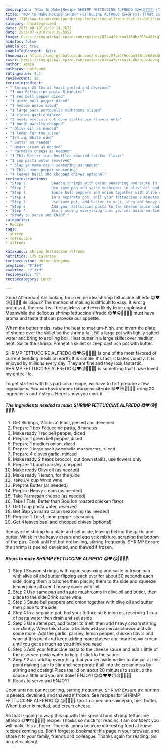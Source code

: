 ```yaml
---
description: "How to Make|Recipe SHRIMP FETTUCCINE ALFREDO 😋❤️😘💋💋💋🥰 {That is Delicious"
title: "How to Make|Recipe SHRIMP FETTUCCINE ALFREDO 😋❤️😘💋💋💋🥰 {That is Delicious"
slug: 1745-how-to-makerecipe-shrimp-fettuccine-alfredo-that-is-delicious
category: Uncategorized
date: 2023-08-19T15:39:14.267Z
date: 2023-07-20T07:08:39.595Z
image: https://img-global.cpcdn.com/recipes/87aa4f9ceba145db/680x482cq70/shrimp-fettuccine-alfredo-recipe-main-photo.jpg
hideToc: false
enableToc: true
enableTocContent: false
thumbnail: https://img-global.cpcdn.com/recipes/87aa4f9ceba145db/680x482cq70/shrimp-fettuccine-alfredo-recipe-main-photo.jpg
cover: https://img-global.cpcdn.com/recipes/87aa4f9ceba145db/680x482cq70/shrimp-fettuccine-alfredo-recipe-main-photo.jpg
author: Admin
authorAv: notfound
ratingvalue: 4.1
reviewcount: 19
recipeingredient:
- " Shrimps 25 lbs at least peeled and deveined"
- "1 box Fettuccine pasta 8 minutes"
- "1 red bell pepper diced"
- "1 green bell pepper diced"
- "1 medium onion diced"
- "1 large pack portobella mushrooms sliced"
- "4 cloves garlic minced"
- "2 heads broccoli cut down stalks use flowers only"
- "1 bunch parsley chopped"
- " Olive oil as needed"
- "1 lemon for the juice"
- "1/4 cup White wine"
- " Butter as needed"
- " Heavy cream as needed"
- " Parmesan cheese as needed"
- "1 Tbls Better than Bouillon roasted chicken flavor"
- "1 cup pasta water reserved"
- " Slap ya mama cajun seasoning as needed"
- "1 Tbls Lemon pepper seasoning"
- "4 leaves basil and chopped chives optional"
recipeinstructions:
- "Step 1            Season shrimps with cajun seasoning and saute in frying pan with olive oil and butter flipping each over for about 30 seconds each side, doing them in batches then placing them to the side and squeeze lemon juice all over. Loosely cover with foil"
- "Step 2            Use same pan and saute mushrooms in olive oil and butter, then place to the side Drink some wine"
- "Step 3            Saute bell peppers and onion together with olive oil and butter then place to the side"
- "Step 4            In a separate pot, boil your fettuccine 8 minutes, reserving 1 cup of pasta water then drain and set aside"
- "Step 5            Use same pot, add butter to melt, then add heavy cream stirring constantly. When this starts to bubble add parmesan cheese and stir some more. Add the garlic, parsley, lemon pepper, chicken flavor and wine at this point and keep adding more cheese and more heavy cream until you get as much as you think you need"
- "Step 6            Add your fettuccine pasta to the cheese sauce and add a little of the reserved pasta water to help it stick to the sauce"
- "Step 7            Start adding everything that you set aside earlier to the pot at this point making sure to stir and incorporate it all into the creaminess by stirring and coating! Place the lid on about 20 minutes to soak up the sauce a little and you are done! ENJOY! 😋😋❤️❤️😘😘💋💋🥰🥰"
- "Ready to serve and ENJOY!"
categories:
- Recipe
tags:
- shrimp
- fettuccine
- alfredo

katakunci: shrimp fettuccine alfredo 
nutrition: 175 calories
recipecuisine: United Kingdom
preptime: "PT20M"
cooktime: "PT34M"
recipeyield: "2"
recipecategory: Lunch

---
```



Good Afternoon| Are looking for a recipe idea shrimp fettuccine alfredo 😋❤️😘💋💋💋🥰 delicious? The method of making is difficult to easy. If wrong process it, the result will be tasteless and even likely to be unpleasant. Meanwhile the delicious shrimp fettuccine alfredo 😋❤️😘💋💋💋🥰 must have aroma and taste that can provoke our appetite.





When the butter melts, raise the heat to medium-high, and invert the plate of shrimp over the skillet so the shrimp fall. Fill a large pot with lightly salted water and bring to a rolling boil. Heat butter in a large skillet over medium heat. Saute the shrimp: Preheat a skillet or deep cast iron pot with butter.

SHRIMP FETTUCCINE ALFREDO 😋❤️😘💋💋💋🥰 is one of the most favored of current trending meals on earth. It is simple, it's fast, it tastes yummy. It is enjoyed by millions every day. They are fine and they look fantastic. SHRIMP FETTUCCINE ALFREDO 😋❤️😘💋💋💋🥰 is something that I have loved my entire life.


To get started with this particular recipe, we have to first prepare a few ingredients. You can have shrimp fettuccine alfredo 😋❤️😘💋💋💋🥰 using 20 ingredients and 7 steps. Here is how you cook it.

<!--inarticleads1-->

##### The ingredients needed to make SHRIMP FETTUCCINE ALFREDO 😋❤️😘💋💋💋🥰:

1. Get  Shrimps, 2.5 lbs at least, peeled and deveined
1. Prepare 1 box Fettuccine pasta, 8 minutes
1. Make ready 1 red bell pepper, diced
1. Prepare 1 green bell pepper, diced
1. Prepare 1 medium onion, diced
1. Prepare 1 large pack portobella mushrooms, sliced
1. Prepare 4 cloves garlic, minced
1. Make ready 2 heads broccoli, cut down stalks, use flowers only
1. Prepare 1 bunch parsley, chopped
1. Make ready  Olive oil (as needed)
1. Make ready 1 lemon, for the juice
1. Take 1/4 cup White wine
1. Prepare  Butter (as needed)
1. Prepare  Heavy cream (as needed)
1. Take  Parmesan cheese (as needed)
1. Take 1 Tbls, Better than Bouillon roasted chicken flavor
1. Get 1 cup pasta water, reserved
1. Get  Slap ya mama cajun seasoning (as needed)
1. Prepare 1 Tbls Lemon pepper seasoning
1. Get 4 leaves basil and chopped chives (optional)


Remove the shrimp to a plate and set aside, leaving behind the garlic and butter. Whisk in the heavy cream and egg yolk mixture, scraping the bottom of the pan. Cook until hot but not boiling, stirring frequently. SHRIMP Ensure the shrimp is peeled, deveined, and thawed if frozen. 

<!--inarticleads2-->

##### Steps to make SHRIMP FETTUCCINE ALFREDO 😋❤️😘💋💋💋🥰:

1. Step 1            Season shrimps with cajun seasoning and saute in frying pan with olive oil and butter flipping each over for about 30 seconds each side, doing them in batches then placing them to the side and squeeze lemon juice all over. Loosely cover with foil
1. Step 2            Use same pan and saute mushrooms in olive oil and butter, then place to the side Drink some wine
1. Step 3            Saute bell peppers and onion together with olive oil and butter then place to the side
1. Step 4            In a separate pot, boil your fettuccine 8 minutes, reserving 1 cup of pasta water then drain and set aside
1. Step 5            Use same pot, add butter to melt, then add heavy cream stirring constantly. When this starts to bubble add parmesan cheese and stir some more. Add the garlic, parsley, lemon pepper, chicken flavor and wine at this point and keep adding more cheese and more heavy cream until you get as much as you think you need
1. Step 6            Add your fettuccine pasta to the cheese sauce and add a little of the reserved pasta water to help it stick to the sauce
1. Step 7            Start adding everything that you set aside earlier to the pot at this point making sure to stir and incorporate it all into the creaminess by stirring and coating! Place the lid on about 20 minutes to soak up the sauce a little and you are done! ENJOY! 😋😋❤️❤️😘😘💋💋🥰🥰
1. Ready to serve and ENJOY!

Cook until hot but not boiling, stirring frequently. SHRIMP Ensure the shrimp is peeled, deveined, and thawed if frozen. See recipes for SHRIMP FETTUCCINE ALFREDO 😋 ️😘💋💋💋🥰 too. In a medium saucepan, melt butter. When butter is melted, add cream cheese. 

So that is going to wrap this up with this special food shrimp fettuccine alfredo 😋❤️😘💋💋💋🥰 recipe. Thanks so much for reading. I am confident you will make this at home. There is gonna be more interesting food at home recipes coming up. Don't forget to bookmark this page in your browser, and share it to your family, friends and colleague. Thanks again for reading. Go on get cooking!
